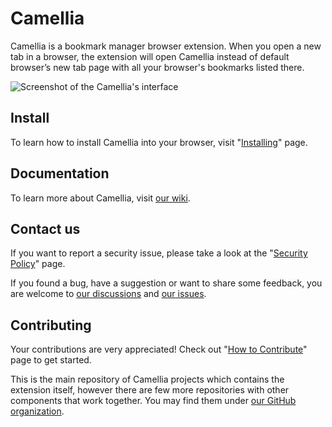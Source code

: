 # Camellia

Camellia is a bookmark manager browser extension. When you open a new tab in a browser, the extension will open Camellia instead of default browser’s new tab page with all your browser's bookmarks listed there.

![Screenshot of the Camellia's interface](https://user-images.githubusercontent.com/12474739/212552906-f5cacef0-e955-40ac-b7a9-8ee45a861985.png)

## Install

To learn how to install Camellia into your browser, visit "[Installing](https://github.com/camellia-app/camellia/wiki/Installing)" page.

## Documentation

To learn more about Camellia, visit [our wiki](https://github.com/camellia-app/camellia/wiki).

## Contact us

If you want to report a security issue, please take a look at the "[Security Policy](https://github.com/camellia-app/camellia/wiki/Security-Policy)" page.

If you found a bug, have a suggestion or want to share some feedback, you are welcome to [our discussions](https://github.com/camellia-app/camellia/discussions) and [our issues](https://github.com/camellia-app/camellia/issues).

## Contributing

Your contributions are very appreciated! Check out "[How to Contribute](https://github.com/camellia-app/camellia/wiki/How-to-Contribute)" page to get started.

This is the main repository of Camellia projects which contains the extension itself, however there are few more repositories with other components that work together. You may find them under [our GitHub organization](https://github.com/camellia-app).
